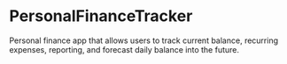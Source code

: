 # PersonalFinanceTracker
Personal finance app that allows users to track current balance, recurring expenses, reporting, and forecast daily balance into the future.
